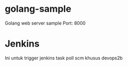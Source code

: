 # golang-sample
Golang web server sample
Port: 8000

# Jenkins
Ini untuk trigger jenkins task poll scm khusus devops2b
